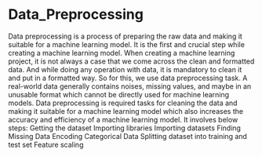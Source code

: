 # Data_Preprocessing 
Data preprocessing is a process of preparing the raw data and making it suitable for a machine learning model. It is the first and crucial step while creating a machine learning model.
When creating a machine learning project, it is not always a case that we come across the clean and formatted data. And while doing any operation with data, it is mandatory to clean it and put in a formatted way. So for this, we use data preprocessing task.
A real-world data generally contains noises, missing values, and maybe in an unusable format which cannot be directly used for machine learning models. Data preprocessing is required tasks for cleaning the data and making it suitable for a machine learning model which also increases the accuracy and efficiency of a machine learning model.
It involves below steps:
Getting the dataset
Importing libraries
Importing datasets
Finding Missing Data
Encoding Categorical Data
Splitting dataset into training and test set
Feature scaling
